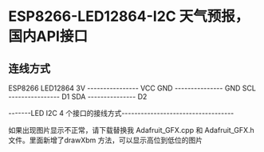# ESP8266-LED12864-I2C 天气预报，国内API接口
连线方式
-----------------------------------------------
  ESP8266              LED12864
  3V   ----------------  VCC
  GND ---------------  GND
  SCL ----------------  D1
  SDA ---------------  D2

-------LED I2C 4 个接口的接线方式-----------------------------------

如果出现图片显示不正常，请下载替换我 Adafruit_GFX.cpp 和 Adafruit_GFX.h 文件。里面新增了drawXbm 方法，可以显示高位到低位的图片
